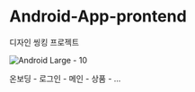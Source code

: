 # Android-App-prontend
디자인 씽킹 프로젝트

![Android Large - 10](https://github.com/foodinsect/Android-App-prontend/assets/36304709/630682b7-6a73-40b6-b544-cad51cae06f4)

온보딩 - 로그인 - 메인 - 상품 - ...
